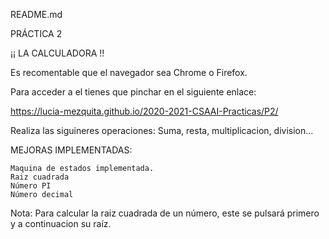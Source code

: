 README.md

PRÁCTICA 2

¡¡ LA CALCULADORA !!

Es recomentable que el navegador sea Chrome o Firefox.

Para acceder a el tienes que pinchar en el siguiente enlace:

https://lucia-mezquita.github.io/2020-2021-CSAAI-Practicas/P2/

Realiza las siguineres operaciones: Suma, resta,  multiplicacion, division...

MEJORAS IMPLEMENTADAS:

    Maquina de estados implementada.
    Raiz cuadrada
    Número PI
    Número decimal

Nota: Para calcular la raiz cuadrada de un número, este se pulsará primero y a continuacion su raíz.
